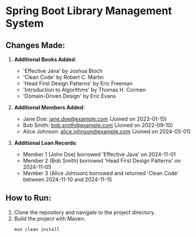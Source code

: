 

# Spring Boot Library Management System

## Changes Made:
1. **Additional Books Added**:
   - 'Effective Java' by Joshua Bloch
   - 'Clean Code' by Robert C. Martin
   - 'Head First Design Patterns' by Eric Freeman
   - 'Introduction to Algorithms' by Thomas H. Cormen
   - 'Domain-Driven Design' by Eric Evans

2. **Additional Members Added**:
   - Jane Doe: jane.doe@example.com (Joined on 2023-01-15)
   - Bob Smith: bob.smith@example.com (Joined on 2022-09-10)
   - Alice Johnson: alice.johnson@example.com (Joined on 2024-05-01)

3. **Additional Loan Records**:
   - Member 1 (John Doe) borrowed 'Effective Java' on 2024-11-01
   - Member 2 (Bob Smith) borrowed 'Head First Design Patterns' on 2024-11-05
   - Member 3 (Alice Johnson) borrowed and returned 'Clean Code' between 2024-11-10 and 2024-11-15

## How to Run:
1. Clone the repository and navigate to the project directory.
2. Build the project with Maven:
   ```bash
   mvn clean install
